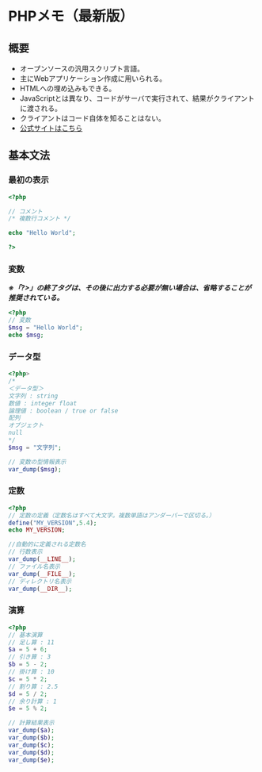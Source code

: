 # PHPメモ（最新版）
## 概要
- オープンソースの汎用スクリプト言語。
- 主にWebアプリケーション作成に用いられる。
- HTMLへの埋め込みもできる。
- JavaScriptとは異なり、コードがサーバで実行されて、結果がクライアントに渡される。
- クライアントはコード自体を知ることはない。
- [公式サイトはこちら](http://php.net/)

## 基本文法
### 最初の表示
```php
<?php

// コメント
/* 複数行コメント */

echo "Hello World"; 

?>
```
### 変数
***※「?>」の終了タグは、その後に出力する必要が無い場合は、省略することが推奨されている。***
```php
<?php
// 変数
$msg = "Hello World";
echo $msg;
```
### データ型
```php
<?php>
/*
＜データ型＞
文字列 : string
数値 : integer float
論理値 : boolean / true or false
配列
オブジェクト
null
*/
$msg = "文字列";

// 変数の型情報表示
var_dump($msg);
```
### 定数
```php
<?php
// 定数の定義（定数名はすべて大文字。複数単語はアンダーバーで区切る。）
define("MY_VERSION",5.4);
echo MY_VERSION;

//自動的に定義される定数名
// 行数表示 
var_dump(__LINE__);
// ファイル名表示
var_dump(__FILE__);
// ディレクトリ名表示
var_dump(__DIR__);
```
### 演算
```php
<?php
// 基本演算
// 足し算 : 11
$a = 5 + 6;
// 引き算 : 3
$b = 5 - 2;
// 掛け算 : 10
$c = 5 * 2;
// 割り算 : 2.5
$d = 5 / 2;
// 余り計算 : 1
$e = 5 % 2;

// 計算結果表示
var_dump($a);
var_dump($b);
var_dump($c);
var_dump($d);
var_dump($e);
```